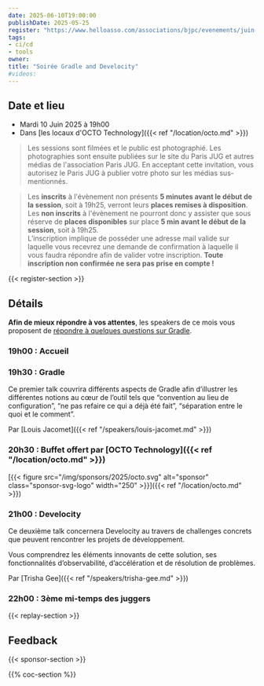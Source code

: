 ```yaml
---
date: 2025-06-10T19:00:00
publishDate: 2025-05-25
register: "https://www.helloasso.com/associations/bjpc/evenements/juin-2025"
tags:
- ci/cd
- tools
owner: 
title: "Soirée Gradle and Develocity"
#videos:
---
```


## Date et lieu

* Mardi 10 Juin 2025 à 19h00
* Dans [les locaux d'OCTO Technology]({{< ref "/location/octo.md" >}})

> Les sessions sont filmées et le public est photographié.
Les photographies sont ensuite publiées sur le site du Paris JUG et autres médias de l'association Paris JUG.
En acceptant cette invitation, vous autorisez le Paris JUG à publier votre photo sur les médias sus-mentionnés.

> Les **inscrits** à l'évènement non présents **5 minutes avant le début de la session**, soit à 19h25, verront leurs **places remises à disposition**.  
Les **non inscrits** à l'évènement ne pourront donc y assister que sous réserve de **places disponibles** sur place **5 min avant le début de la session**, soit à 19h25.  
L’inscription implique de posséder une adresse mail valide sur laquelle vous recevrez une demande de confirmation à laquelle il vous faudra répondre afin de valider votre inscription.
**Toute inscription non confirmée ne sera pas prise en compte !**

{{< register-section >}}

## Détails

**Afin de mieux répondre à vos attentes**, les speakers de ce mois vous proposent de [répondre à quelques questions sur Gradle](https://app.sli.do/event/gkuPLXLm1kG8YYxQ8D3wHv).

### 19h00 : Accueil

### 19h30 : Gradle

Ce premier talk couvrira différents aspects de Gradle afin d’illustrer les différentes notions au cœur de l’outil tels que “convention au lieu de configuration”, “ne pas refaire ce qui a déjà été fait”, “séparation entre le quoi et le comment”.

Par [Louis Jacomet]({{< ref "/speakers/louis-jacomet.md" >}})

### 20h30 : Buffet offert par [OCTO Technology]({{< ref "/location/octo.md" >}})

[{{< figure src="/img/sponsors/2025/octo.svg" alt="sponsor" class="sponsor-svg-logo" width="250" >}}]({{< ref "/location/octo.md" >}}) 

### 21h00 : Develocity

Ce deuxième talk concernera Develocity au travers de challenges concrets que peuvent rencontrer les projets de développement.

Vous comprendrez les éléments innovants de cette solution, ses fonctionnalités d’observabilité, d’accélération et de résolution de problèmes.

Par [Trisha Gee]({{< ref "/speakers/trisha-gee.md" >}})

### 22h00 : 3ème mi-temps des juggers

{{< replay-section >}}

## Feedback

{{< sponsor-section >}}

{{% coc-section %}}
